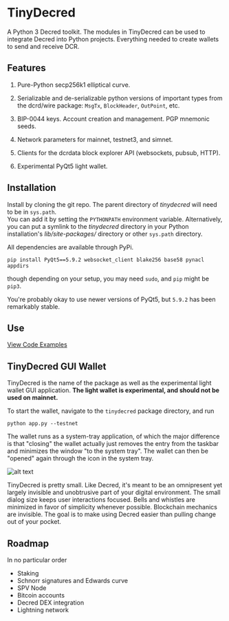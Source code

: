 # TinyDecred

A Python 3 Decred toolkit. The modules in TinyDecred can be used to integrate 
Decred into Python projects. Everything needed to create wallets to send and
receive DCR.

## Features

1. Pure-Python secp256k1 elliptical curve.

1. Serializable and de-serializable python versions of important types
from the dcrd/wire package: `MsgTx`, `BlockHeader`, `OutPoint`, etc. 

1. BIP-0044 keys. Account creation and management. PGP mnemonic seeds. 

1. Network parameters for mainnet, testnet3, and simnet. 

1. Clients for the dcrdata block explorer API (websockets, pubsub, HTTP). 

1. Experimental PyQt5 light wallet. 

## Installation

Install by cloning the git repo. 
The parent directory of *tinydecred* will need to be in `sys.path`.  
You can add it by setting the `PYTHONPATH` environment variable.
Alternatively, you can put a symlink to the *tinydecred* directory in your 
Python installation's *lib/site-packages/* directory or other `sys.path`
directory.

All dependencies are available through PyPi.

```
pip install PyQt5==5.9.2 websocket_client blake256 base58 pynacl appdirs
```

though depending on your setup, you may need `sudo`, and `pip` might be `pip3`.

You're probably okay to use newer versions of PyQt5, but `5.9.2` has been 
remarkably stable.

## Use

[View Code Examples](examples.md)

## TinyDecred GUI Wallet

TinyDecred is the name of the package as well as the experimental light wallet
GUI application. 
**The light wallet is experimental, and should not be used on mainnet.**

To start the wallet, navigate to the `tinydecred` package directory, and run

```
python app.py --testnet
```

The wallet runs as a system-tray application, of which the major difference is 
that "closing" the wallet actually just removes the entry from the taskbar and
minimizes the window "to the system tray". 
The wallet can then be "opened" again through the icon in the system tray. 

![alt text][screenshot]

TinyDecred is pretty small.
Like Decred, it's meant to be an omnipresent yet largely invisible and 
unobtrusive part of your digital environment. 
The small dialog size keeps user interactions focused.
Bells and whistles are minimized in favor of simplicity whenever possible.
Blockchain mechanics are invisible. 
The goal is to make using Decred easier than pulling change out of your pocket.

## Roadmap

In no particular order 

- Staking
- Schnorr signatures and Edwards curve
- SPV Node
- Bitcoin accounts
- Decred DEX integration
- Lightning network

[screenshot]: https://user-images.githubusercontent.com/6109680/62095772-08b4ce80-b247-11e9-81ae-66931ebb07be.png






